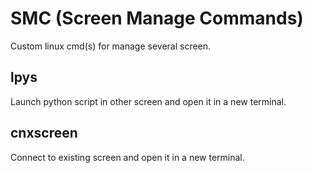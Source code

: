 # SMC (Screen Manage Commands)
Custom linux cmd(s) for manage several screen.

## lpys
Launch python script in other screen and open it in a new terminal.

## cnxscreen
Connect to existing screen and open it in a new terminal.
